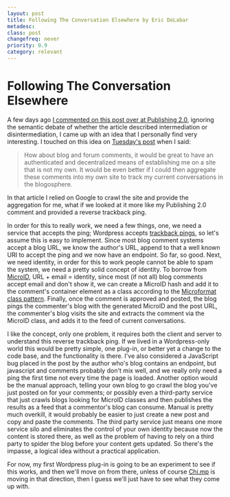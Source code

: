 ```yaml
---
layout: post
title: Following The Conversation Elsewhere by Eric DeLabar
metadesc: 
class: post
changefreq: never
priority: 0.9
category: relevant
---
```

<h1>Following The Conversation Elsewhere</h1>
<p>A few days ago <a href="http://publishing2.com/2008/04/12/forget-disintermediation-focus-on-open-data-exchange/#comment-403019">I commented on this post over at Publishing 2.0</a>, ignoring the semantic debate of whether the article described intermediation or disintermediation, I came up with an idea that I personally find very interesting.  I touched on this idea on <a href="/2008/04/online-identity-and-the-social-graph.html">Tuesday's post</a> when I&nbsp;said:</p>
<blockquote>
	<p>How about blog and forum comments, it would be great to have an authenticated and decentralized means of establishing me on a site that is not my own. It would be even better if I could then aggregate these comments into my own site to track my current conversations in the&nbsp;blogosphere.</p>
</blockquote>
<p>In that article I relied on Google to crawl the site and provide the aggregation for me, what if we looked at it more like my Publishing 2.0 comment and provided a reverse trackback&nbsp;ping.</p>
<p>In order for this to really work, we need a few things, one, we need a service that accepts the ping; Wordpress accepts <a href="http://en.wikipedia.org/wiki/Trackback">trackback pings</a>, so let's assume this is easy to implement.  Since most blog comment systems accept a blog <span class="caps">URL</span>, we know the author's <span class="caps">URL</span>, append to that a well known <span class="caps">URI</span> to accept the ping and we now have an endpoint.  So far, so good.  Next, we need identity, in order for this to work people cannot be able to spam the system, we need a pretty solid concept of identity.  To borrow from <a href="http://microid.org/">MicroID</a>, <span class="caps">URL</span> + email = identity, since most (if not all) blog comments accept email and don't show it, we can create a MicroID hash and add it to the comment's container element as a class according to the <a href="http://microformats.org/wiki/class-design-pattern">Microformat class pattern</a>.  Finally, once the comment is approved and posted, the blog pings the commenter's blog with the generated MicroID and the post <span class="caps">URL</span>, the commenter's blog visits the site and extracts the comment via the MicroID class, and adds it to the feed of current&nbsp;conversations.</p>
<p>I like the concept, only one problem, it requires both the client and server to understand this reverse trackback ping.  If we lived in a Wordpress-only world this would be pretty simple, one plug-in, or better yet a change to the code base, and the functionality is there.  I've also considered a JavaScript bug placed in the post by the author who's blog contains an endpoint, but javascript and comments probably don't mix well, and we really only need a ping the first time not every time the page is loaded.  Another option would be the manual approach, telling your own blog to go crawl the blog you've just posted on for your comments; or possibly even a third-party service that just crawls blogs looking for MicroID classes and then publishes the results as a feed that a commentor's blog can consume.  Manual is pretty much overkill, it would probably be easier to just create a new post and copy and paste the comments.  The third party service just means one more service silo and eliminates the control of your own identity because now the content is stored there, as well as the problem of having to rely on a third party to spider the blog before your content gets updated.  So there's the impasse, a logical idea without a practical&nbsp;application.</p>
<p>For now, my first Wordpress plug-in is going to be an experiment to see if this works, and then we'll move on from there, unless of course <a href="http://chi.mp/">Chi.mp</a> is moving in that direction, then I guess we'll just have to see what they come up&nbsp;with.</p>
